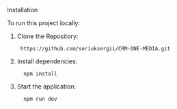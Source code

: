 
Installation

To run this project locally:

1.	Clone the Repository:

         https://github.com/seriuksergii/CRM-ONE-MEDIA.git


3.	Install dependencies:

          npm install

4.	Start the application:
 
          npm run dev






          



